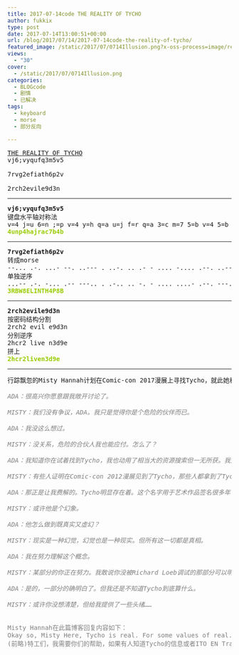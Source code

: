 ```yaml
---
title: 2017-07-14code THE REALITY OF TYCHO
author: fukkix
type: post
date: 2017-07-14T13:00:51+00:00
url: /blog/2017/07/14/2017-07-14code-the-reality-of-tycho/
featured_image: /static/2017/07/0714Illusion.png?x-oss-process=image/resize,m_fill,w_700,h_220
views:
  - "30"
cover:
  - /static/2017/07/0714Illusion.png
categories:
  - BLOGcode
  - 剧情
  - 已解决
tags:
  - keyboard
  - morse
  - 部分反向

---
```

<pre><a href="http://investigate.ingress.com/2017/07/14/the-reality-of-tycho/">THE REALITY OF TYCHO</a>
vj6;vyqufq3m5v5

7rvg2efiath6p2v

2rch2evile9d3n<!--more--></pre>

* * *

<pre><strong>vj6;vyqufq3m5v5
</strong>键盘水平轴对称法
v=4 j=u 6=n ;=p v=4 y=h q=a u=j f=r q=a 3=c m=7 5=b v=4 5=b
<span style="color: #99cc00;"><strong>4unp4hajrac7b4b</strong></span></pre>

* * *

<pre><strong>7rvg2efiath6p2v
</strong>转成morse
--... .-. ...- --. ..--- . ..-. .. .- - .... -.... .--. ..--- ...- 
单独逆序
...-- .-. -... .-- ---.. . .-.. .. -. - .... ....- .--. ---.. -...
<span style="color: #99cc00;"><strong>3RBW8ELINTH4P8B</strong></span></pre>

* * *

<pre><strong>2rch2evile9d3n
</strong>按密码结构分割
2rch2 evil e9d3n
分别逆序
2hcr2 live n3d9e
拼上<strong>
<span style="color: #99cc00;">2hcr2liven3d9e</span>
</strong></pre>

* * *

<pre>行踪飘忽的Misty Hannah计划在Comic-con 2017漫展上寻找Tycho，就此她和ADA讨论了一些关于现实和幻想的本质问题。

<span style="color: #808080;"><em>ADA：很高兴你愿意跟我敞开讨论了。</em></span>

<span style="color: #808080;"><em>MISTY：我们没有争议，ADA。我只是觉得你是个危险的伙伴而已。</em></span>

<span style="color: #808080;"><em>ADA：我没这么想过。</em></span>

<span style="color: #808080;"><em>MISTY：没关系，危险的合伙人我也能应付。怎么了？</em></span>

<span style="color: #808080;"><em>ADA：我知道你在试着找到Tycho，我也动用了相当大的资源搜索但一无所获。我开始怀疑他其实不存在了。</em></span>

<span style="color: #808080;"><em>MISTY：有些人证明在Comic-con 2012漫展见到了Tycho，那些人都拿到了Tycho本人的作品。</em></span>

<span style="color: #808080;"><em>ADA：那正是让我费解的。Tycho明显存在着。这个名字用于艺术作品签名很多年了。我不太明白的是，每个关于Tycho的事例里他都不知从何出现，又消失在何处。</em></span>

<span style="color: #808080;"><em>MISTY：或许他是个幻象。</em></span>

<span style="color: #808080;"><em>ADA：他怎么做到既真实又虚幻？</em></span>

<span style="color: #808080;"><em>MISTY：现实是一种幻觉，幻觉也是一种现实。但所有这一切都是真相。</em></span>

<span style="color: #808080;"><em>ADA：我在努力理解这个概念。</em></span>

<span style="color: #808080;"><em>MISTY：某部分的你正在努力。我敢说你没被Richard Loeb调试的那部分可以明白它。</em></span>

<span style="color: #808080;"><em>ADA：是的，一部分的确明白了。但我还是不知道Tycho到底算什么。</em></span>

<span style="color: #808080;"><em>MISTY：或许你没想清楚，但给我提供了一些头绪……


</em>Misty Hannah在此篇博客回复内容如下：
Okay so, Misty Here, Tycho is real. For some values of real. Every illusion is a part of reality, as are dreams and perceptions. In much the same way, our own reality is an illusion. Our reality and the true reality are much different, and few know the truth. Even fewer learn the truth and return to a mortal life. ADA has given me a clue, as have many others. Now, agents, I need your help. If anyone has and information about Tycho, the illusions of this reality, or the true purpose of the Ito En Transmuters, contact me at NIA.nianticproject.mistyhannah@gmail.com and I will tell you if you are right. If you are, I will give you further instructions. If you are wrong, I will cease contact. Misty out
(前略)特工们，我需要你们的帮助，如果有人知道Tycho的信息或者ITO EN Transmuters真正的用途，请发邮件至NIA.nianticproject.mistyhannah@gmail.com与我联系，如果你说的正确我会告诉你，并进行下一步指示，若是不对，我会停止联系。

</span></pre>
